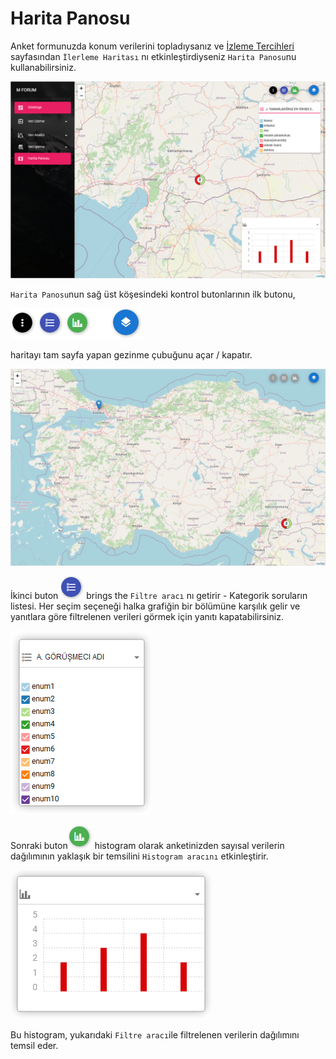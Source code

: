 # Harita Panosu
 
Anket formunuzda konum verilerini topladıysanız ve [İzleme Tercihleri](./21-preferences.html##progress-map) sayfasından `İlerleme Haritası` nı etkinleştirdiyseniz `Harita Panosu`nu kullanabilirsiniz. 
 
![An image](./img/s11_mb.jpg)
 
`Harita Panosu`nun sağ üst köşesindeki kontrol butonlarının ilk butonu, 
 
![An image](./img/s11_map_btn.png)
 
haritayı tam sayfa yapan gezinme çubuğunu açar / kapatır.
 
![An image](./img/s11_mb_fp.jpg)
 
İkinci buton ![An image](./img/s11_map_btn2.png) brings the `Filtre aracı` nı getirir -  Kategorik soruların listesi. Her seçim seçeneği halka grafiğin bir bölümüne karşılık gelir ve yanıtlara göre filtrelenen verileri görmek için yanıtı kapatabilirsiniz.
 
![An image](./img/s11_mb_quest.png)
 
Sonraki buton![An image](./img/s11_map_btn3.png)  histogram olarak anketinizden sayısal verilerin dağılımının yaklaşık bir temsilini `Histogram aracını` etkinleştirir.
 
![An image](./img/s11_mb_hist.png)
 
Bu histogram, yukarıdaki `Filtre aracı`ile filtrelenen verilerin dağılımını temsil eder.
